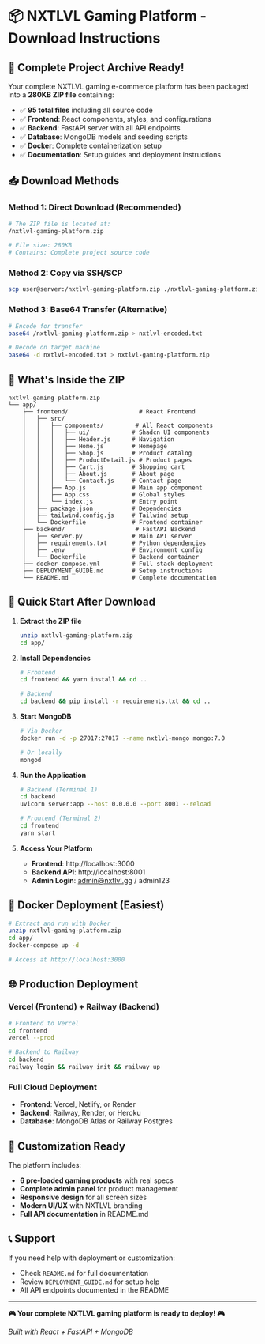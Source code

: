 # 📦 NXTLVL Gaming Platform - Download Instructions

## 🎯 Complete Project Archive Ready!

Your complete NXTLVL gaming e-commerce platform has been packaged into a **280KB ZIP file** containing:

- ✅ **95 total files** including all source code
- ✅ **Frontend**: React components, styles, and configurations  
- ✅ **Backend**: FastAPI server with all API endpoints
- ✅ **Database**: MongoDB models and seeding scripts
- ✅ **Docker**: Complete containerization setup
- ✅ **Documentation**: Setup guides and deployment instructions

## 📥 Download Methods

### Method 1: Direct Download (Recommended)
```bash
# The ZIP file is located at:
/nxtlvl-gaming-platform.zip

# File size: 280KB
# Contains: Complete project source code
```

### Method 2: Copy via SSH/SCP
```bash
scp user@server:/nxtlvl-gaming-platform.zip ./nxtlvl-gaming-platform.zip
```

### Method 3: Base64 Transfer (Alternative)
```bash
# Encode for transfer
base64 /nxtlvl-gaming-platform.zip > nxtlvl-encoded.txt

# Decode on target machine  
base64 -d nxtlvl-encoded.txt > nxtlvl-gaming-platform.zip
```

## 📂 What's Inside the ZIP

```
nxtlvl-gaming-platform.zip
└── app/
    ├── frontend/                    # React Frontend
    │   ├── src/
    │   │   ├── components/         # All React components
    │   │   │   ├── ui/            # Shadcn UI components
    │   │   │   ├── Header.js      # Navigation
    │   │   │   ├── Home.js        # Homepage  
    │   │   │   ├── Shop.js        # Product catalog
    │   │   │   ├── ProductDetail.js # Product pages
    │   │   │   ├── Cart.js        # Shopping cart
    │   │   │   ├── About.js       # About page
    │   │   │   └── Contact.js     # Contact page
    │   │   ├── App.js             # Main app component
    │   │   ├── App.css            # Global styles
    │   │   └── index.js           # Entry point
    │   ├── package.json           # Dependencies
    │   ├── tailwind.config.js     # Tailwind setup
    │   └── Dockerfile             # Frontend container
    ├── backend/                    # FastAPI Backend
    │   ├── server.py              # Main API server
    │   ├── requirements.txt       # Python dependencies  
    │   ├── .env                   # Environment config
    │   └── Dockerfile             # Backend container
    ├── docker-compose.yml         # Full stack deployment
    ├── DEPLOYMENT_GUIDE.md        # Setup instructions
    └── README.md                  # Complete documentation
```

## 🚀 Quick Start After Download

1. **Extract the ZIP file**
   ```bash
   unzip nxtlvl-gaming-platform.zip
   cd app/
   ```

2. **Install Dependencies**
   ```bash
   # Frontend
   cd frontend && yarn install && cd ..
   
   # Backend  
   cd backend && pip install -r requirements.txt && cd ..
   ```

3. **Start MongoDB**
   ```bash
   # Via Docker
   docker run -d -p 27017:27017 --name nxtlvl-mongo mongo:7.0
   
   # Or locally
   mongod
   ```

4. **Run the Application**
   ```bash
   # Backend (Terminal 1)
   cd backend
   uvicorn server:app --host 0.0.0.0 --port 8001 --reload
   
   # Frontend (Terminal 2)  
   cd frontend
   yarn start
   ```

5. **Access Your Platform**
   - **Frontend**: http://localhost:3000
   - **Backend API**: http://localhost:8001  
   - **Admin Login**: admin@nxtlvl.gg / admin123

## 🐳 Docker Deployment (Easiest)

```bash
# Extract and run with Docker
unzip nxtlvl-gaming-platform.zip
cd app/
docker-compose up -d

# Access at http://localhost:3000
```

## 🌐 Production Deployment

### Vercel (Frontend) + Railway (Backend)
```bash
# Frontend to Vercel
cd frontend
vercel --prod

# Backend to Railway  
cd backend
railway login && railway init && railway up
```

### Full Cloud Deployment
- **Frontend**: Vercel, Netlify, or Render
- **Backend**: Railway, Render, or Heroku
- **Database**: MongoDB Atlas or Railway Postgres

## 🔧 Customization Ready

The platform includes:
- **6 pre-loaded gaming products** with real specs
- **Complete admin panel** for product management
- **Responsive design** for all screen sizes  
- **Modern UI/UX** with NXTLVL branding
- **Full API documentation** in README.md

## 📞 Support

If you need help with deployment or customization:
- Check `README.md` for full documentation
- Review `DEPLOYMENT_GUIDE.md` for setup help
- All API endpoints documented in the README

---

**🎮 Your complete NXTLVL gaming platform is ready to deploy! 🎮**

*Built with React + FastAPI + MongoDB*